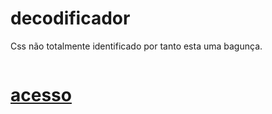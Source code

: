 # decodificador
Css não totalmente identificado por tanto esta uma bagunça.

<a href="">
<img src="">
<h1>acesso</h1>
</a>
